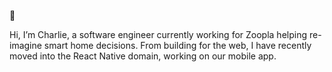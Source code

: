 👋 

Hi, I’m Charlie, a software engineer currently working for Zoopla helping re-imagine smart home decisions. From building for the web, I have recently moved into the React Native domain, working on our mobile app. 

<!---
narliecholler/narliecholler is a ✨ special ✨ repository because its `README.md` (this file) appears on your GitHub profile.
You can click the Preview link to take a look at your changes.
--->

